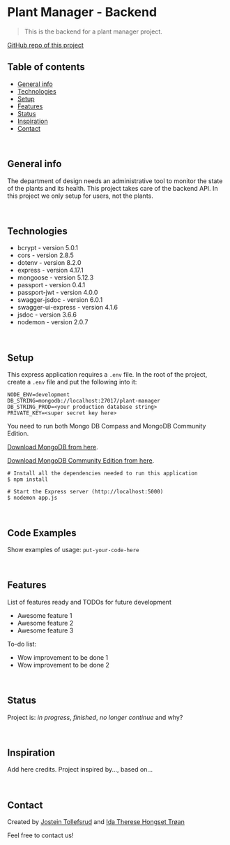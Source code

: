 # Plant Manager - Backend

> This is the backend for a plant manager project.

[GitHub repo of this project](https://github.com/jostein-tollefsrud/fullstack-plantmanager-backend)

## Table of contents

-   [General info](#general-info)
-   [Technologies](#technologies)
-   [Setup](#setup)
-   [Features](#features)
-   [Status](#status)
-   [Inspiration](#inspiration)
-   [Contact](#contact)

&nbsp;

## General info

The department of design needs an administrative tool to monitor the state of the
plants and its health. This project takes care of the backend API. In this project we only setup for users, not the plants.

&nbsp;

## Technologies

-   bcrypt - version 5.0.1
-   cors - version 2.8.5
-   dotenv - version 8.2.0
-   express - version 4.17.1
-   mongoose - version 5.12.3
-   passport - version 0.4.1
-   passport-jwt - version 4.0.0
-   swagger-jsdoc - version 6.0.1
-   swagger-ui-express - version 4.1.6
-   jsdoc - version 3.6.6
-   nodemon - version 2.0.7

&nbsp;

## Setup

This express application requires a `.env` file. In the root of the project, create a `.env` file and put the following into it:

```
NODE_ENV=development
DB_STRING=mongodb://localhost:27017/plant-manager
DB_STRING_PROD=<your production database string>
PRIVATE_KEY=<super secret key here>
```

You need to run both Mongo DB Compass and MongoDB Community Edition. 

[Download MongoDB from here](https://www.mongodb.com/try/download/compass).

[Download MongoDB Community Edition from here](https://docs.mongodb.com/manual/administration/install-community/).

```
# Install all the dependencies needed to run this application
$ npm install

# Start the Express server (http://localhost:5000)
$ nodemon app.js
```

&nbsp;

## Code Examples

Show examples of usage:
`put-your-code-here`

&nbsp;

## Features

List of features ready and TODOs for future development

-   Awesome feature 1
-   Awesome feature 2
-   Awesome feature 3

To-do list:

-   Wow improvement to be done 1
-   Wow improvement to be done 2

&nbsp;

## Status

Project is: _in progress_, _finished_, _no longer continue_ and why?

&nbsp;

## Inspiration

Add here credits. Project inspired by..., based on...

&nbsp;

## Contact

Created by [Jostein Tollefsrud](https://github.com/jostein-tollefsrud)
and [Ida Therese Hongset Trøan](https://github.com/Idahpews)

Feel free to contact us!
